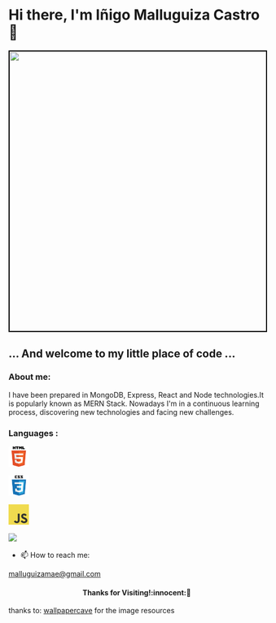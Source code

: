 # Hi there, I'm Iñigo Malluguiza Castro 👋


<img style="border: 2px solid; color: black;" src="https://wallpapercave.com/wp/5dVAdDa.jpg" width="1200" height="550"/>

## ... And welcome to my little place of code ...

### About me:

I have been prepared in  MongoDB, Express, React and Node technologies.It is popularly known as MERN Stack.
Nowadays I'm in a continuous learning process, discovering new technologies and facing new challenges.

### Languages :
 
<code><a href = "https://developer.mozilla.org/en-US/docs/Web/Guide/HTML/HTML5"><img height="40" src="https://raw.githubusercontent.com/github/explore/80688e429a7d4ef2fca1e82350fe8e3517d3494d/topics/html/html.png"></a></code>
 
<code><a href = "https://developer.mozilla.org/en-US/docs/Archive/CSS3"><img height="40" src="https://raw.githubusercontent.com/github/explore/80688e429a7d4ef2fca1e82350fe8e3517d3494d/topics/css/css.png"></a></code>

<code><a href = "https://developer.mozilla.org/en-US/docs/Web/JavaScript"><img height="40" src="https://raw.githubusercontent.com/github/explore/80688e429a7d4ef2fca1e82350fe8e3517d3494d/topics/javascript/javascript.png"></a></code>

<code><a href ="#"><img height="40" src="https://upload.wikimedia.org/wikipedia/commons/d/d9/Node.js_logo.svg"></a></code>


<!-- - 🔭 I’m currently working on ...
- 🌱 I’m currently learning ...
- 👯 I’m looking to collaborate on ...
- 🤔 I’m looking for help with ...
- 💬 Ask me about ... -->
- 📫 How to reach me: 
<!-- - 😄 Pronouns: ...
- ⚡ Fun fact: ...
 -->
 <a href="mailto:malluguizamae@gmail.com">malluguizamae@gmail.com</a>
 


 <h4 align="center"> Thanks for Visiting!:innocent:👯</h4>


thanks to: <a href="https://wallpapercave.com/">wallpapercave</a> for the image resources

